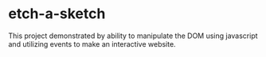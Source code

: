 # etch-a-sketch
This project demonstrated by ability to manipulate the DOM using javascript and utilizing events to make an interactive website.